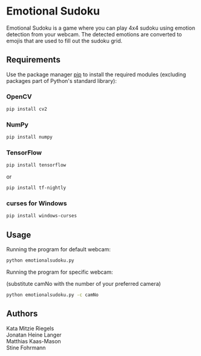 # Emotional Sudoku

Emotional Sudoku is a game where you can play 4x4 sudoku using emotion detection from your webcam. The detected emotions are converted to emojis that are used to fill out the sudoku grid.

## Requirements

Use the package manager [pip](https://pip.pypa.io/en/stable/) to install the required modules (excluding packages part of Python's standard library):

### OpenCV

```bash
pip install cv2
```

### NumPy

```bash
pip install numpy
```

### TensorFlow

```bash
pip install tensorflow
```

or

```bash
pip install tf-nightly
```

### curses for Windows

```bash
pip install windows-curses
```

## Usage

Running the program for default webcam:

```bash
python emotionalsudoku.py
```

Running the program for specific webcam:

(substitute camNo with the number of your preferred camera)

```bash
python emotionalsudoku.py -c camNo
```

## Authors

Kata Mitzie Riegels<br>
Jonatan Heine Langer<br>
Matthias Kaas-Mason<br>
Stine Fohrmann
